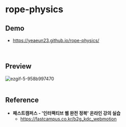 # rope-physics

## Demo
* https://yeaeun23.github.io/rope-physics/
<br/>

## Preview
![ezgif-5-958b997470](https://github.com/user-attachments/assets/4c5b19cb-326e-4927-aa09-5450ed8e420b)
<br/><br/>

## Reference
* <b>패스트캠퍼스 - '인터랙티브 웹 완전 정복' 온라인 강의 실습</b>
    * https://fastcampus.co.kr/b2g_kdc_webmotion
<br/><br/>
